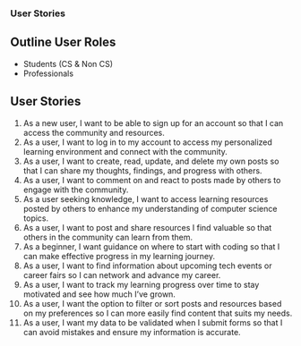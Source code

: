 ### User Stories


## Outline User Roles

- Students (CS & Non CS)
- Professionals

## User Stories

1. As a new user, I want to be able to sign up for an account so that I can access the community and resources.
2. As a user, I want to log in to my account to access my personalized learning environment and connect with the community.
3. As a user, I want to create, read, update, and delete my own posts so that I can share my thoughts, findings, and progress with others.
4. As a user, I want to comment on and react to posts made by others to engage with the community.
5. As a user seeking knowledge, I want to access learning resources posted by others to enhance my understanding of computer science topics.
6. As a user, I want to post and share resources I find valuable so that others in the community can learn from them.
7. As a beginner, I want guidance on where to start with coding so that I can make effective progress in my learning journey.
8. As a user, I want to find information about upcoming tech events or career fairs so I can network and advance my career.
9. As a user, I want to track my learning progress over time to stay motivated and see how much I’ve grown.
10. As a user, I want the option to filter or sort posts and resources based on my preferences so I can more easily find content that suits my needs.
11. As a user, I want my data to be validated when I submit forms so that I can avoid mistakes and ensure my information is accurate.
